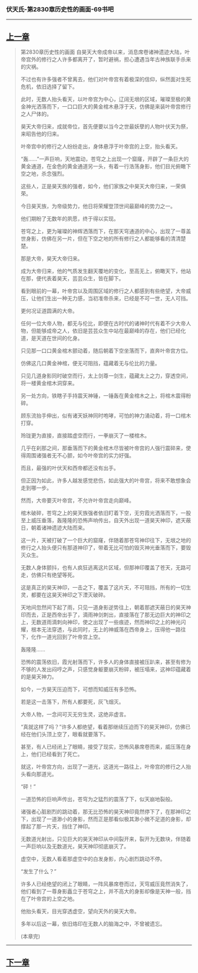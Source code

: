 ### 伏天氏-第2830章历史性的画面-69书吧

--------
[上一章](./70be1a4f7ad2158aa32821f0cd5872f0.md)
--------


>
>
>
>第2830章历史性的画面
>自昊天大帝成帝以来，消息席卷诸神遗迹大陆，叶帝宫外的修行之人许多都离开了，暂时避祸，担心遭遇当年古神族联手杀来的灾祸。
>
>不过也有许多强者不曾离去，他们对叶帝宫有着极深的信仰，纵然面对生死危机，依旧选择了留下。
>
>此时，无数人抬头看天，以叶帝宫为中心，辽阔无垠的区域，璀璨至极的黄金神光洒落而下，一口口巨大的黄金棺木悬浮于天，仿佛是来装叶帝宫修行之人尸体的。
>
>昊天大帝归来，成就帝位，首先便要以当今之世最妖孽的人物叶伏天为祭，来昭告他的归来。
>
>叶帝宫中的修行之人纷纷走出，身体悬浮于叶帝宫的上空，抬头看天。
>
>“轰……”一声巨响，天地震动，苍穹之上出现一个窟窿，开辟了一条巨大的黄金通道，在金色的黄金通道另一头，有着一行浩荡身影，他们目光俯瞰下空之地，杀念强烈。
>
>这些人，正是昊天族的强者，如今，他们家族之中昊天大帝归来，一荣俱荣。
>
>今日昊天族，为帝级势力，他日将荣耀登顶世间最巅峰的势力之一。
>
>他们期盼了无数年的夙愿，终于得以实现。
>
>苍穹之上，更为璀璨的神辉洒落而下，在那天穹通道的中心，出现了一尊盖世身影，仿佛在另一片，但在下空之地的所有修行之人都能够看的清清楚楚。
>
>那是大帝，昊天大帝归来。
>
>成为大帝归来，他的气质发生翻天覆地的变化，至高无上，俯瞰天下，他站在那，便代表着昊天，芸芸众生，皆在脚下。
>
>看到眼前的一幕，叶帝宫以及周围区域的修行之人都感到有些绝望，大帝威压，让他们生出一种无力感，当初准帝杀来，已经是不可一世，无人可挡。
>
>更何况证道圆满的大帝。
>
>任何一位大帝人物，都无与伦比，即便在古时代的诸神时代有着不少大帝人物，但能够成帝之人，依旧是芸芸众生中站在最巅峰的存在，他们已经化道，是天道在世间的化身。
>
>只见那一口口黄金棺木颤动着，随后朝着下空坐落而下，直奔叶帝宫方位。
>
>仿佛这几口黄金神棺，便无可阻挡，蕴藏着无与伦比的力量。
>
>只见几道身影同时破空而行，太上剑尊一剑生，蕴藏太上之力，穿透空间，将一楼黄金棺木洞穿来。
>
>另一处方向，铁瞎子手持震天神锤，一锤轰在黄金棺木之上，将棺木震得粉碎。
>
>顾东流抬手伸出，似有诸天妖神同时咆哮，可怕的神力涌动着，将一口棺木打穿。
>
>玲珑更为直接，直接踏虚空而行，一拳崩灭了一楼棺木。
>
>几乎在刹那之间，那垂落而下的黄金棺木尽皆被叶帝宫的人强行震碎来，使得周围诸强者无不心颤，如今叶帝宫的实力好强。
>
>而且，最强的叶伏天和西帝都还没有出手。
>
>但正因为如此，许多人越发感觉悲伤，如此强大的叶帝宫，将来不敢想象会走到哪一步。
>
>然而，大帝要灭叶帝宫，不允许叶帝宫走向巅峰。
>
>棺木破碎，苍穹之上的昊天族强者依旧盯着下空，无穷霞光洒落而下，一股至上威压垂落，轰隆隆的恐怖声响传出，自天外出现一道昊天神印，遮天蔽日，朝着诸神遗迹大陆而来。
>
>这一片，天被打破了一个巨大的窟窿，伴随着那苍穹神印往下，无垠之地的修行之人抬头便只有那道神印了，带着无比可怕的毁灭神光垂落而下，要毁灭众生。
>
>无数人身体颤抖，也有人疯狂逃离这片区域，但那神印覆盖了苍天，无路可走，仿佛只有绝望等死。
>
>这是真正的昊天神印，一击之下，覆盖了这片天，不可阻挡，所有的一切生灵，都要在这昊天神印之下湮灭破碎。
>
>天地间忽然间下起了雨，只见一道身影逆势往上，朝着那遮天蔽日的昊天神印而去，正是西帝出手了，滴雨神剑刺出，直接落在了那无边巨大的神印之上，无数道雨滴刺向神印，使之出现了一些痕迹，然而神印之上的神光闪耀，根本无法穿透，与此同时，无上的神威落在西帝身上，压得他一路往下，化作一道光回到了叶帝宫上空。
>
>轰隆隆……
>
>恐怖的震荡依旧，霞光射落而下，许多人的身体直接被压趴来，甚至有修为不够的人发出闷哼之声，只感觉身躯要崩灭粉碎，被压塌来，这神印蕴藏着的是昊天神力。
>
>如今，一方昊天压迫而下，可想而知威压有多恐怖。
>
>若是这一击落下，所有人都要死，灰飞烟灭。
>
>大帝人物，一念间可灭无穷生灵，这绝非虚言。
>
>“真就这样了吗？”许多人都绝望，看着那继续压迫而下的昊天神印，仿佛已经在他们头顶上空了，眼看就要落下。
>
>甚至，有人已经闭上了眼睛，接受了现实，恐怖风暴席卷而来，威压落在身上，他们已经看到了死亡。
>
>就这，叶帝宫方向，出现了一道光，这道光一路往上，叶帝宫的修行之人抬头看向那道光。
>
>“砰！”
>
>一道恐怖的巨响声传出，苍穹为之猛烈的震荡了下，似天崩地裂般。
>
>诸强者心脏剧烈的跳动着，那无比恐怖的昊天神印竟然停下了，在那神印之下，出现了一道渺小的身影，然而正是那看似极其渺小微不足道的身影，却撑起了那一片天，挡住了神印。
>
>无数道光射出，只见巨大的昊天神印从中间裂开来，裂开为无数块，伴随着一声巨响以及无数道光，昊天神印彻底崩灭了。
>
>虚空中，无数人看着那虚空中的白发身影，内心剧烈跳动不停。
>
>“发生了什么？”
>
>许多人已经绝望的闭上了眼睛，一阵风暴席卷而过，天穹威压竟然消失了，他们看到了一尊身影矗立于苍穹之上，并不高大的身影却像是天神一般，挡在了叶帝宫的上空之地。
>
>他抬头看天，目光穿透虚空，望向天外的昊天大帝。
>
>多年以后这一幕，依旧烙印在无数人的脑海之中，不曾被遗忘。
>
>(本章完)
>
>

--------
[下一章](./77fa2ac18a74172b72075149afdb658c.md)
--------
